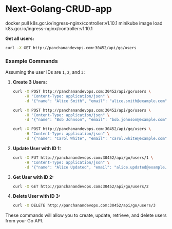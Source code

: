 # Next-Golang-CRUD-app

docker pull k8s.gcr.io/ingress-nginx/controller:v1.10.1
minikube image load k8s.gcr.io/ingress-nginx/controller:v1.10.1

**Get all users:**
```sh
curl -X GET http://panchanandevops.com:30452/api/go/users
```

### Example Commands

Assuming the user IDs are `1`, `2`, and `3`:

1. **Create 3 Users:**

   ```sh
   curl -X POST http://panchanandevops.com:30452/api/go/users \
        -H "Content-Type: application/json" \
        -d '{"name": "Alice Smith", "email": "alice.smith@example.com"}'

   curl -X POST http://panchanandevops.com:30452/api/go/users \
        -H "Content-Type: application/json" \
        -d '{"name": "Bob Johnson", "email": "bob.johnson@example.com"}'

   curl -X POST http://panchanandevops.com:30452/api/go/users \
        -H "Content-Type: application/json" \
        -d '{"name": "Carol White", "email": "carol.white@example.com"}'
   ```

2. **Update User with ID 1:**

   ```sh
   curl -X PUT http://panchanandevops.com:30452/api/go/users/1 \
        -H "Content-Type: application/json" \
        -d '{"name": "Alice Updated", "email": "alice.updated@example.com"}'
   ```

3. **Get User with ID 2:**

   ```sh
   curl -X GET http://panchanandevops.com:30452/api/go/users/2
   ```

4. **Delete User with ID 3:**

   ```sh
   curl -X DELETE http://panchanandevops.com:30452/api/go/users/3
   ```

These commands will allow you to create, update, retrieve, and delete users from your Go API.